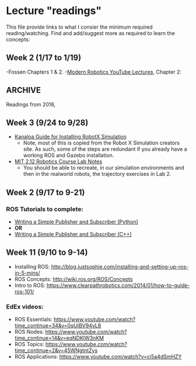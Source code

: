 # Lecture "readings"

This file provide links to what I consier the minimum required reading/watching. Find and add/suggest more as required to learn the concepts:

## Week 2 (1/17 to 1/19)
   -Fossen Chapters 1 & 2.
   -[Modern Robotics YouTube Lectures](https://www.youtube.com/playlist?list=PLggLP4f-rq02vX0OQQ5vrCxbJrzamYDfx), Chapter 2: 

## ARCHIVE
Readings from 2018,
## Week 3 (9/24 to 9/28)
 - [Kanaloa Guide for Installing RobotX Simulation](https://github.com/riplaboratory/Kanaloa/tree/master/Tutorials/SoftwareInstallation/RobotX-Simulation)
   - Note, most of this is copied from the Robot X Simulation creators site. As such, some of the steps are redundant if you already have a working ROS and Gazebo installation.
 - [MIT 2.12 Robotics Course Lab Notes](http://people.csail.mit.edu/peterkty/teaching/)
   - You should be able to recreate, in our simulation environments and then in the realworld robots, the trajectory exercises in Lab 2.

## Week 2 (9/17 to 9-21)

### ROS Tutorials to complete: 

 - [Writing a Simple Publisher and Subscriber (Python)](http://wiki.ros.org/ROS/Tutorials/WritingPublisherSubscriber%28python%29)
 - **OR**
 - [Writing a Simple Publisher and Subscriber (C++)](http://wiki.ros.org/ROS/Tutorials/WritingPublisherSubscriber%28c%2B%2B%29)

## Week 11 (9/10 to 9-14)

 - Installing ROS: http://blog.justsophie.com/installing-and-setting-up-ros-in-5-mins/
 - ROS Concepts: http://wiki.ros.org/ROS/Concepts
 - Intro to ROS: https://www.clearpathrobotics.com/2014/01/how-to-guide-ros-101/

### EdEx videos:
 - ROS Essentials: https://www.youtube.com/watch?time_continue=34&v=0qUiBV94vL8
 - ROS Nodes: https://www.youtube.com/watch?time_continue=14&v=eqNDKlW3nKM
 - ROS Topics: https://www.youtube.com/watch?time_continue=2&v=45WNgtntZys
 - ROS Applications: https://www.youtube.com/watch?v=ci5a4dSmHZY

